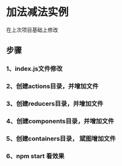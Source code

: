 # 加法减法实例

在上次项目基础上修改

## 步骤

### 1、index.js文件修改

### 2、创建actions目录，并增加文件

### 3、创建reducers目录，并增加文件

### 4、创建components目录，并增加文件

### 5、创建containers目录， 斌图增加文件

### 6、npm start 看效果